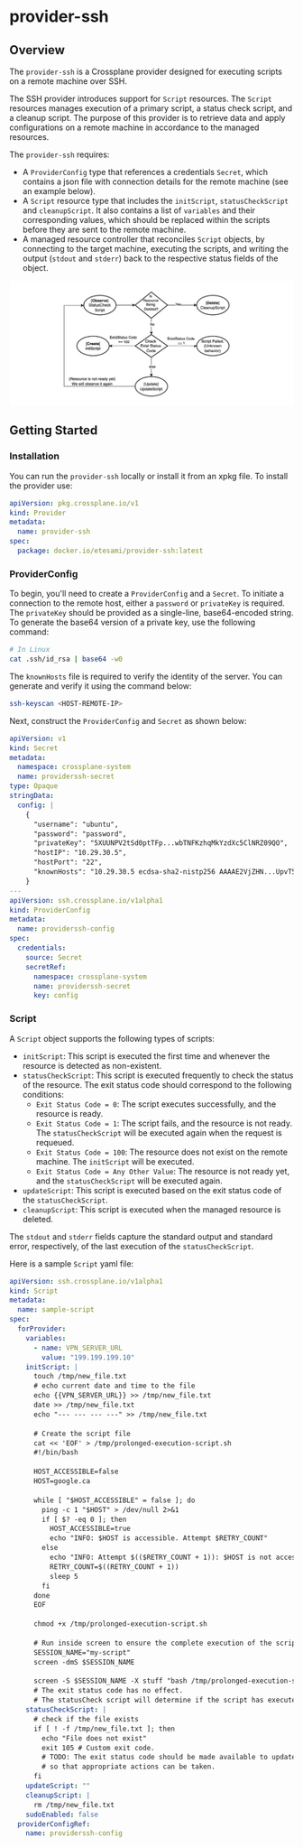 # provider-ssh

## Overview

The `provider-ssh` is a Crossplane provider designed for executing scripts on a remote machine over SSH.

The SSH provider introduces support for `Script` resources. The `Script` resources manages execution 
of a primary script, a status check script, and a cleanup script. The purpose of this provider
is to retrieve data and apply configurations on a remote machine in accordance to the 
managed resources.

The `provider-ssh` requires:

- A `ProviderConfig` type that references a credentials `Secret`, which contains a json file with 
connection details for the remote machine (see an example below).
- A `Script` resource type that includes the `initScript`, `statusCheckScript` and `cleanupScript`.
It also contains a list of `variables` and their corresponding values, which should be replaced 
within the scripts before they are sent to the remote machine.
- A managed resource controller that reconciles `Script` objects, by connecting 
to the target machine, executing the scripts, and writing the output (`stdout` and `stderr`) 
back to the respective status fields of the object.

![image](./provider-ssh-crossplane-flowchart.jpg)

## Getting Started 

### Installation

You can run the `provider-ssh` locally or install it from an xpkg file. To install the provider use:
```yaml
apiVersion: pkg.crossplane.io/v1
kind: Provider
metadata:
  name: provider-ssh
spec:
  package: docker.io/etesami/provider-ssh:latest
```

### ProviderConfig

To begin, you'll need to create a `ProviderConfig` and a `Secret`. 
To initiate a connection to the remote host, either a `password` or `privateKey` is required. 
The `privateKey` should be provided as a single-line, base64-encoded string. 
To generate the base64 version of a private key, use the following command:

```bash
# In Linux
cat .ssh/id_rsa | base64 -w0
```
The `knownHosts` file is required to verify the identity of the server. 
You can generate and verify it using the command below:

```bash
ssh-keyscan <HOST-REMOTE-IP>
```

Next, construct the `ProviderConfig` and `Secret` as shown below:

```yaml
apiVersion: v1
kind: Secret
metadata:
  namespace: crossplane-system
  name: providerssh-secret
type: Opaque
stringData:
  config: |
    {
      "username": "ubuntu",
      "password": "password",
      "privateKey": "5XUUNPV2tSd0ptTFp...wbTNFKzhqMkYzdXc5ClNRZ09QO",
      "hostIP": "10.29.30.5",
      "hostPort": "22",
      "knownHosts": "10.29.30.5 ecdsa-sha2-nistp256 AAAAE2VjZHN...UpvT57WP45MDBAV4CxQ="
    }
---
apiVersion: ssh.crossplane.io/v1alpha1
kind: ProviderConfig
metadata:
  name: providerssh-config
spec:
  credentials:
    source: Secret
    secretRef:
      namespace: crossplane-system
      name: providerssh-secret
      key: config
```

### Script 

A `Script` object supports the following types of scripts:

- `initScript`: This script is executed the first time and whenever the resource is detected as non-existent.
- `statusCheckScript`: This script is executed frequently to check the status of the resource. 
The exit status code should correspond to the following conditions:
  - `Exit Status Code = 0`: The script executes successfully, and the resource is ready.
  - `Exit Status Code = 1`: The script fails, and the resource is not ready. The `statusCheckScript` 
  will be executed again when the request is requeued.
  - `Exit Status Code = 100`: The resource does not exist on the remote machine. The `initScript` will be executed.
  - `Exit Status Code = Any Other Value`: The resource is not ready yet, and the `statusCheckScript` will 
  be executed again.
- `updateScript`: This script is executed based on the exit status code of the `statusCheckScript`.
- `cleanupScript`: This script is executed when the managed resource is deleted.

The `stdout` and `stderr` fields capture the standard output and standard error, 
respectively, of the last execution of the `statusCheckScript`.

Here is a sample `Script` yaml file:

```yaml
apiVersion: ssh.crossplane.io/v1alpha1
kind: Script
metadata:
  name: sample-script
spec:
  forProvider:
    variables:
      - name: VPN_SERVER_URL
        value: "199.199.199.10"
    initScript: |
      touch /tmp/new_file.txt
      # echo current date and time to the file
      echo {{VPN_SERVER_URL}} >> /tmp/new_file.txt
      date >> /tmp/new_file.txt
      echo "--- --- --- ---" >> /tmp/new_file.txt

      # Create the script file
      cat << 'EOF' > /tmp/prolonged-execution-script.sh
      #!/bin/bash

      HOST_ACCESSIBLE=false
      HOST=google.ca

      while [ "$HOST_ACCESSIBLE" = false ]; do
        ping -c 1 "$HOST" > /dev/null 2>&1
        if [ $? -eq 0 ]; then
          HOST_ACCESSIBLE=true
          echo "INFO: $HOST is accessible. Attempt $RETRY_COUNT"
        else
          echo "INFO: Attempt $(($RETRY_COUNT + 1)): $HOST is not accessible. Retrying..."
          RETRY_COUNT=$((RETRY_COUNT + 1))
          sleep 5
        fi
      done
      EOF

      chmod +x /tmp/prolonged-execution-script.sh

      # Run inside screen to ensure the complete execution of the script
      SESSION_NAME="my-script"
      screen -dmS $SESSION_NAME

      screen -S $SESSION_NAME -X stuff "bash /tmp/prolonged-execution-script.sh^M"
      # The exit status code has no effect.
      # The statusCheck script will determine if the script has executed successfully.
    statusCheckScript: |
      # check if the file exists
      if [ ! -f /tmp/new_file.txt ]; then
        echo "File does not exist"
        exit 105 # Custom exit code.
        # TODO: The exit status code should be made available to updateScript
        # so that appropriate actions can be taken.
      fi
    updateScript: ""
    cleanupScript: |
      rm /tmp/new_file.txt
    sudoEnabled: false
  providerConfigRef:
    name: providerssh-config
```

